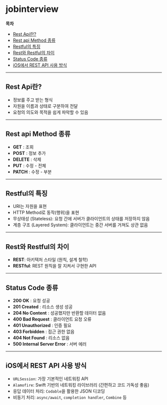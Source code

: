 # jobinterview

**목차**

- [Rest Api란?](#rest-api란)
- [Rest api Method 종류](#rest-api-method-종류)
- [Restful의 특징](#restful의-특징)
- [Rest와 Restful의 차이](#rest와-restful의-차이)
- [Status Code 종류](#status-code-종류)
- [iOS에서 REST API 사용 방식](#ios에서-rest-api-사용-방식)

---

## Rest Api란?

- 정보를 주고 받는 형식
- 자원을 이름과 상태로 구분하여 전달
- 요청의 의도와 목적을 쉽게 파악할 수 있음

---

## Rest api Method 종류

- **GET** : 조회
- **POST** : 정보 추가
- **DELETE** : 삭제
- **PUT** : 수정 - 전체
- **PATCH** : 수정 - 부분

---

## Restful의 특징

- URI는 자원을 표현
- HTTP Method로 동작(행위)을 표현
- 무상태성 (Stateless): 요청 간에 서버가 클라이언트의 상태를 저장하지 않음
- 계층 구조 (Layered System): 클라이언트는 중간 서버를 거쳐도 상관 없음

---

## Rest와 Restful의 차이

- **REST**: 아키텍처 스타일 (원칙, 설계 철학)
- **RESTful**: REST 원칙을 잘 지켜서 구현한 API

---

## Status Code 종류

- **200 OK** : 요청 성공
- **201 Created** : 리소스 생성 성공
- **204 No Content** : 성공했지만 반환할 데이터 없음
- **400 Bad Request** : 클라이언트 요청 오류
- **401 Unauthorized** : 인증 필요
- **403 Forbidden** : 접근 권한 없음
- **404 Not Found** : 리소스 없음
- **500 Internal Server Error** : 서버 에러

---

## iOS에서 REST API 사용 방식

- `URLSession`: 가장 기본적인 네트워킹 API
- `Alamofire`: Swift 기반의 네트워킹 라이브러리 (간편하고 코드 가독성 좋음)
- 응답 데이터 처리: `Codable`을 활용한 JSON 디코딩
- 비동기 처리: `async/await`, `completion handler`, `Combine` 등
